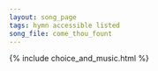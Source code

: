 ```yaml
---
layout: song_page
tags: hymn accessible listed
song_file: come_thou_fount
---
```


{% include choice_and_music.html %}
